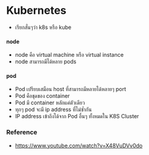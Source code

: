 # Kubernetes

- เรียกสั่นๆว่า k8s หรือ kube


#### node

- node คือ virtual machine หรือ virtual instance
- node สามารถมีได้หลาย pods

#### pod
- Pod เปรียบเสมือน host ที่สามารถมีหลายได้หลายๆ port
- Pod คือชุดของ container
- Pod มี container หลักแค่ตัวเดียว
- ทุกๆ pod จะมี ip address ที่ไม่ซ้ำกัน
- IP address เข้าถึงได้จาก Pod อื่นๆ ทั้งหมดใน K8S Cluster

### Reference

- https://www.youtube.com/watch?v=X48VuDVv0do
